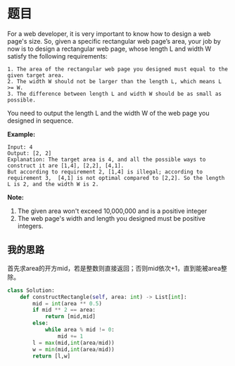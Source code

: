 # 题目

For a web developer, it is very important to know how to design a web page's size. So, given a specific rectangular web page’s area, your job by now is to design a rectangular web page, whose length L and width W satisfy the following requirements:

```
1. The area of the rectangular web page you designed must equal to the given target area.
2. The width W should not be larger than the length L, which means L >= W.
3. The difference between length L and width W should be as small as possible.
```

You need to output the length L and the width W of the web page you designed in sequence.



**Example:**

```
Input: 4
Output: [2, 2]
Explanation: The target area is 4, and all the possible ways to construct it are [1,4], [2,2], [4,1]. 
But according to requirement 2, [1,4] is illegal; according to requirement 3,  [4,1] is not optimal compared to [2,2]. So the length L is 2, and the width W is 2.
```



**Note:**

1. The given area won't exceed 10,000,000 and is a positive integer
2. The web page's width and length you designed must be positive integers.

## 我的思路

首先求area的开方mid，若是整数则直接返回；否则mid依次+1，直到能被area整除。

```python
class Solution:
    def constructRectangle(self, area: int) -> List[int]:
        mid = int(area ** 0.5)
        if mid ** 2 == area:
            return [mid,mid]
        else:
            while area % mid != 0:
                mid += 1
        l = max(mid,int(area/mid))
        w = min(mid,int(area/mid))
        return [l,w]
```